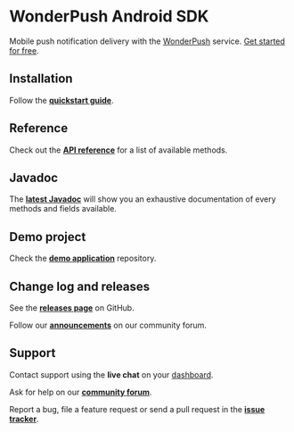 # WonderPush Android SDK

Mobile push notification delivery with the [WonderPush](https://www.wonderpush.com) service. [Get started for free](https://dashboard.wonderpush.com/account/signup).

## Installation

Follow the [**quickstart guide**](https://docs.wonderpush.com/docs/android-push-notifications-quickstart).

## Reference

Check out the [**API reference**](https://docs.wonderpush.com/docs/android-sdk) for a list of available methods.

## Javadoc

The [**latest Javadoc**](https://wonderpush.github.io/wonderpush-android-sdk/) will show you an exhaustive documentation of every methods and fields available.

## Demo project

Check the [**demo application**](https://github.com/wonderpush/wonderpush-android-demo) repository.

## Change log and releases

See the [**releases page**](https://github.com/wonderpush/wonderpush-android-sdk/releases) on GitHub.

Follow our [**announcements**](https://discuss.wonderpush.com/c/announcements) on our community forum.

## Support

Contact support using the **live chat** on your [dashboard](https://dashboard.wonderpush.com/).

Ask for help on our [**community forum**](https://discuss.wonderpush.com/c/support).

Report a bug, file a feature request or send a pull request in the [**issue tracker**](https://github.com/wonderpush/wonderpush-android-sdk/issues).
